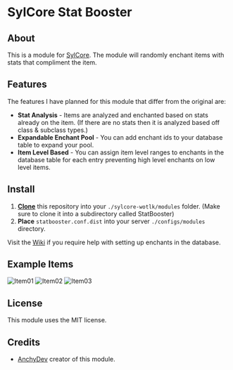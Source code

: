 # SylCore Stat Booster

## About
This is a module for [SylCore](https://github.com/SylCore/SylCore-WoTLK).
The module will randomly enchant items with stats that compliment the item.

## Features
The features I have planned for this module that differ from the original are:
- **Stat Analysis** - Items are analyzed and enchanted based on stats already on the item. (If there are no stats then it is analyzed based off class & subclass types.)
- **Expandable Enchant Pool** - You can add enchant ids to your database table to expand your pool.
- **Item Level Based** - You can assign item level ranges to enchants in the database table for each entry preventing high level enchants on low level items.

## Install
1. **[Clone](https://git-scm.com/docs/git-clone)** this repository into your `./sylcore-wotlk/modules` folder. (Make sure to clone it into a subdirectory called StatBooster)
2. **Place** `statbooster.conf.dist` into your server `./configs/modules` directory.

Visit the [Wiki](https://github.com/AnchyDev/StatBooster/wiki/Enchant%20Template) if you require help with setting up enchants in the database.

## Example Items
![Item01](https://i.imgur.com/MYgpZKK.png)
![Item02](https://i.imgur.com/qCgx7XS.png)
![Item03](https://i.imgur.com/nnh3YA1.png)


## License

This module uses the MIT license.

## Credits
- [AnchyDev](https://github.com/AnchyDev) creator of this module.
